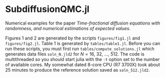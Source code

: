 # SubdiffusionQMC.jl
Numerical examples for the paper *Time-fractional diffusion equations 
with randomness, and numerical estimations of expected values*.

Figures 1 and 2 are generated by the scripts `figures/fig1.jl` and
`figures/fig2.jl`.  Table 1 is generated by `tables/table1.jl`.  Before you
can run these scripts, you must first run `tables/compute_solutions.jl` which
generates data files `soln_N.jld2` for $N=16$, $32$, ..., $512$.  The code is
multithreaded so you should start julia with the `-t` option set to the number
of available cores.  My somewhat dated 8-core CPU (R7 3700X) took about 25
minutes to produce the reference solution saved as `soln_512.jld2`.
